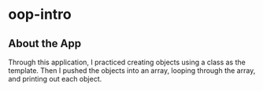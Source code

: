 <!-- https://www.w3schools.io/file/markdown-introduction/ -->

# oop-intro

## About the App

Through this application, I practiced creating objects using a class as the template. Then I pushed the objects into an array, looping through the array, and printing out each object.